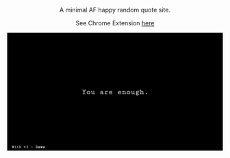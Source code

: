 <p align="center">
  A minimal AF happy random quote site. 
<p>
<p align="center">
  See Chrome Extension <a href="https://chrome.google.com/webstore/detail/anhkohifmklhaghbkicjmaomaacgkcek/publish-accepted?authuser=1">here</a>
<p>

![](images/screenshot.png)


